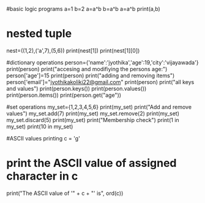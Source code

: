 
#basic logic programs
a=1
b=2
a=a^b
b=a^b
a=a^b
print(a,b)


# nested tuple
nest=((1,2),('a',7),(5,6))
print(nest[1])
print(nest[1][0])

#dictionary operations
person={'name':'jyothika','age':19,'city':'vijayawada'}
print(person)
print("accesing and modifiying the persons age:")
person['age']=15
print(person)
print("adding and removing items")
person['email']="jyothikakoliki22@gmail.com"
print(person)
print("all keys and values")
print(person.keys())
print(person.values())
print(person.items())
print(person.get("age"))


#set operations
my_set={1,2,3,4,5,6}
print(my_set)
print("Add and remove values")
my_set.add(7)
print(my_set)
my_set.remove(2)
print(my_set)
my_set.discard(5)
print(my_set)
print("Membership check")
print(1 in my_set)
print(10 in my_set)


#ASCII values printing
c = 'g'
# print the ASCII value of assigned character in c
print("The ASCII value of '" + c + "' is", ord(c))
